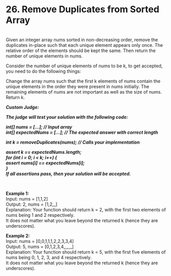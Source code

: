 # 26. Remove Duplicates from Sorted Array

<br>  
Given an integer array nums sorted in non-decreasing order, remove the duplicates in-place such that each unique element appears only once. The relative order of the elements should be kept the same. Then return the number of unique elements in nums.  
  
Consider the number of unique elements of nums to be k, to get accepted, you need to do the following things:  
  
Change the array nums such that the first k elements of nums contain the unique elements in the order they were present in nums initially. The remaining elements of nums are not important as well as the size of nums.
Return k.  
  
***Custom Judge:***  
  
***The judge will test your solution with the following code:***

**_int[] nums = [...]; // Input array_**  
**_int[] expectedNums = [...]; // The expected answer with correct length_**

**_int k = removeDuplicates(nums); // Calls your implementation_**

**_assert k == expectedNums.length;_**  
**_for (int i = 0; i < k; i++) {_**  
 **_assert nums[i] == expectedNums[i];_**  
**_}_**  
**_If all assertions pass, then your solution will be accepted._**

<br>
  
**Example 1:**  
Input: nums = [1,1,2]  
Output: 2, nums = [1,2,_]  
Explanation: Your function should return k = 2, with the first two elements of nums being 1 and 2 respectively.  
It does not matter what you leave beyond the returned k (hence they are underscores).  
  
**Example 2:**  
Input: nums = [0,0,1,1,1,2,2,3,3,4]  
Output: 5, nums = [0,1,2,3,4,_,_,_,_,_]  
Explanation: Your function should return k = 5, with the first five elements of nums being 0, 1, 2, 3, and 4 respectively.  
It does not matter what you leave beyond the returned k (hence they are underscores).
